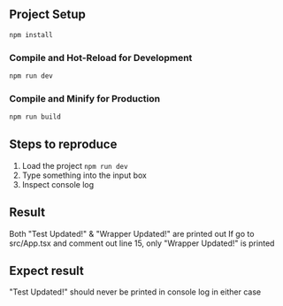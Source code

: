 ## Project Setup

```sh
npm install
```

### Compile and Hot-Reload for Development

```sh
npm run dev
```

### Compile and Minify for Production

```sh
npm run build
```


## Steps to reproduce
1. Load the project `npm run dev`
2. Type something into the input box
3. Inspect console log

## Result
Both "Test Updated!" & "Wrapper Updated!" are printed out
If go to src/App.tsx and comment out line 15, only "Wrapper Updated!" is printed

## Expect result
"Test Updated!" should never be printed in console log in either case
